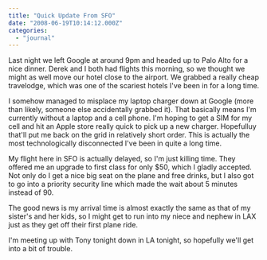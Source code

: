 ```yaml
---
title: "Quick Update From SFO"
date: "2008-06-19T10:14:12.000Z"
categories: 
  - "journal"
---
```


Last night we left Google at around 9pm and headed up to Palo Alto for a nice dinner. Derek and I both had flights this morning, so we thought we might as well move our hotel close to the airport. We grabbed a really cheap travelodge, which was one of the scariest hotels I've been in for a long time.

I somehow managed to misplace my laptop charger down at Google (more than likely, someone else accidentally grabbed it). That basically means I'm currently without a laptop and a cell phone. I'm hoping to get a SIM for my cell and hit an Apple store really quick to pick up a new charger. Hopefulluy that'll put me back on the grid in relatively short order. This is actually the most technologically disconnected I've been in quite a long time.

My flight here in SFO is actually delayed, so I'm just killing time. They offered me an upgrade to first class for only $50, which I gladly accepted. Not only do I get a nice big seat on the plane and free drinks, but I also got to go into a priority security line which made the wait about 5 minutes instead of 90.

The good news is my arrival time is almost exactly the same as that of my sister's and her kids, so I might get to run into my niece and nephew in LAX just as they get off their first plane ride.

I'm meeting up with Tony tonight down in LA tonight, so hopefully we'll get into a bit of trouble.
